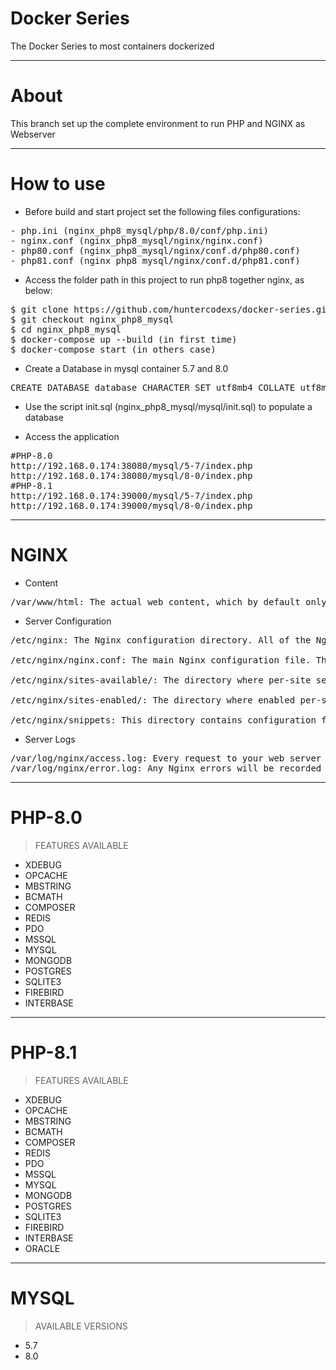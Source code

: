 
# Docker Series

The Docker Series to most containers dockerized

-----------------

# About

This branch set up the complete environment to run PHP and NGINX as Webserver


-----------------

# How to use

- Before build and start project set the following files configurations:

<pre>
- php.ini (nginx_php8_mysql/php/8.0/conf/php.ini)
- nginx.conf (nginx_php8_mysql/nginx/nginx.conf)
- php80.conf (nginx_php8_mysql/nginx/conf.d/php80.conf)
- php81.conf (nginx_php8_mysql/nginx/conf.d/php81.conf)
</pre>

- Access the folder path in this project to run php8 together nginx, as below:  

<pre>
$ git clone https://github.com/huntercodexs/docker-series.git .
$ git checkout nginx_php8_mysql
$ cd nginx_php8_mysql
$ docker-compose up --build (in first time)
$ docker-compose start (in others case)
</pre>

- Create a Database in mysql container 5.7 and 8.0

<pre>
CREATE DATABASE database CHARACTER SET utf8mb4 COLLATE utf8mb4_general_ci;
</pre>

- Use the script init.sql (nginx_php8_mysql/mysql/init.sql) to populate a database

- Access the application

<pre>
#PHP-8.0
http://192.168.0.174:38080/mysql/5-7/index.php
http://192.168.0.174:38080/mysql/8-0/index.php
#PHP-8.1
http://192.168.0.174:39000/mysql/5-7/index.php
http://192.168.0.174:39000/mysql/8-0/index.php
</pre>

-----------------
# NGINX

- Content
<pre>
/var/www/html: The actual web content, which by default only consists of the default Nginx page you saw earlier, is served out of the /var/www/html directory. This can be changed by altering Nginx configuration files.
</pre>

- Server Configuration
<pre>
/etc/nginx: The Nginx configuration directory. All of the Nginx configuration files reside here.

/etc/nginx/nginx.conf: The main Nginx configuration file. This can be modified to make changes to the Nginx global configuration.

/etc/nginx/sites-available/: The directory where per-site server blocks can be stored. Nginx will not use the configuration files found in this directory unless they are linked to the sites-enabled directory. Typically, all server block configuration is done in this directory, and then enabled by linking to the other directory.

/etc/nginx/sites-enabled/: The directory where enabled per-site server blocks are stored. Typically, these are created by linking to configuration files found in the sites-available directory.

/etc/nginx/snippets: This directory contains configuration fragments that can be included elsewhere in the Nginx configuration. Potentially repeatable configuration segments are good candidates for refactoring into snippets.
</pre>

- Server Logs
<pre>
/var/log/nginx/access.log: Every request to your web server is recorded in this log file unless Nginx is configured to do otherwise.
/var/log/nginx/error.log: Any Nginx errors will be recorded in this log.
</pre>

-----------------

# PHP-8.0

> FEATURES AVAILABLE

- XDEBUG
- OPCACHE
- MBSTRING
- BCMATH
- COMPOSER
- REDIS
- PDO
- MSSQL
- MYSQL
- MONGODB
- POSTGRES
- SQLITE3
- FIREBIRD
- INTERBASE

-----------------

# PHP-8.1

> FEATURES AVAILABLE

- XDEBUG
- OPCACHE
- MBSTRING
- BCMATH
- COMPOSER
- REDIS
- PDO
- MSSQL
- MYSQL
- MONGODB
- POSTGRES
- SQLITE3
- FIREBIRD
- INTERBASE
- ORACLE

-----------------

# MYSQL

> AVAILABLE VERSIONS

- 5.7
- 8.0
